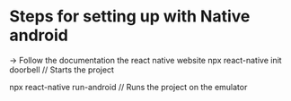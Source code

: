 # Steps for setting up with Native android 

-> Follow the documentation the react native website 
npx react-native init doorbell  // Starts the project 

npx react-native run-android // Runs the project on the emulator 
